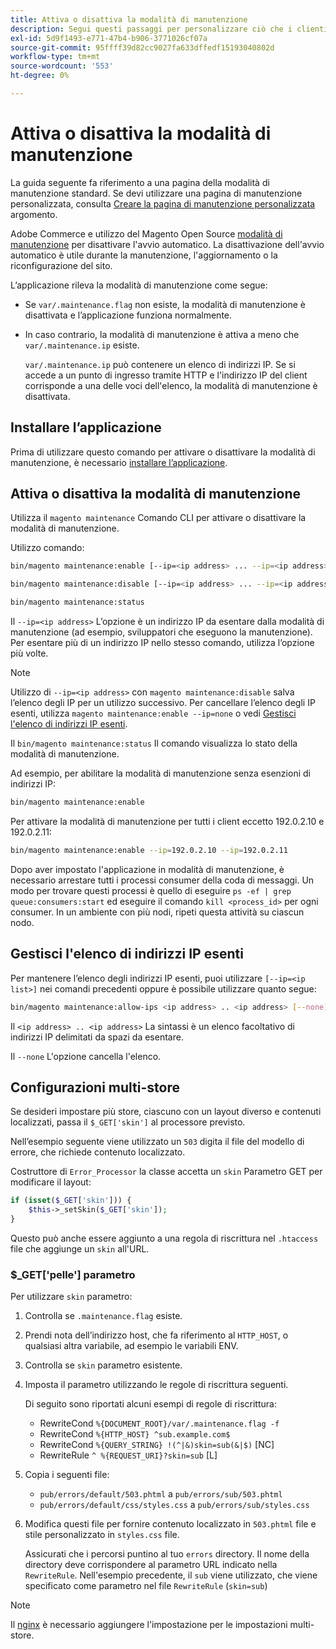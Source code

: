 ```yaml
---
title: Attiva o disattiva la modalità di manutenzione
description: Segui questi passaggi per personalizzare ciò che i clienti vedono quando l’implementazione di Adobe Commerce o di Magento Open Source non è disponibile per la manutenzione.
exl-id: 5d9f1493-e771-47b4-b906-3771026cf07a
source-git-commit: 95ffff39d82cc9027fa633dffedf15193040802d
workflow-type: tm+mt
source-wordcount: '553'
ht-degree: 0%

---
```


# Attiva o disattiva la modalità di manutenzione

La guida seguente fa riferimento a una pagina della modalità di manutenzione standard. Se devi utilizzare una pagina di manutenzione personalizzata, consulta [Creare la pagina di manutenzione personalizzata](../../upgrade/troubleshooting/maintenance-mode-options.md) argomento.

Adobe Commerce e utilizzo del Magento Open Source [modalità di manutenzione](../../configuration/bootstrap/application-modes.md#maintenance-mode) per disattivare l&#39;avvio automatico. La disattivazione dell&#39;avvio automatico è utile durante la manutenzione, l&#39;aggiornamento o la riconfigurazione del sito.

L’applicazione rileva la modalità di manutenzione come segue:

* Se `var/.maintenance.flag` non esiste, la modalità di manutenzione è disattivata e l’applicazione funziona normalmente.
* In caso contrario, la modalità di manutenzione è attiva a meno che `var/.maintenance.ip` esiste.

  `var/.maintenance.ip` può contenere un elenco di indirizzi IP. Se si accede a un punto di ingresso tramite HTTP e l&#39;indirizzo IP del client corrisponde a una delle voci dell&#39;elenco, la modalità di manutenzione è disattivata.

## Installare l’applicazione

Prima di utilizzare questo comando per attivare o disattivare la modalità di manutenzione, è necessario [installare l’applicazione](../advanced.md).

## Attiva o disattiva la modalità di manutenzione

Utilizza il `magento maintenance` Comando CLI per attivare o disattivare la modalità di manutenzione.

Utilizzo comando:

```bash
bin/magento maintenance:enable [--ip=<ip address> ... --ip=<ip address>] | [ip=none]
```

```bash
bin/magento maintenance:disable [--ip=<ip address> ... --ip=<ip address>] | [ip=none]
```

```bash
bin/magento maintenance:status
```

Il `--ip=<ip address>` L’opzione è un indirizzo IP da esentare dalla modalità di manutenzione (ad esempio, sviluppatori che eseguono la manutenzione). Per esentare più di un indirizzo IP nello stesso comando, utilizza l’opzione più volte.

>[!NOTE]
>
>Utilizzo di `--ip=<ip address>` con `magento maintenance:disable` salva l’elenco degli IP per un utilizzo successivo. Per cancellare l’elenco degli IP esenti, utilizza `magento maintenance:enable --ip=none` o vedi [Gestisci l&#39;elenco di indirizzi IP esenti](#maintain-the-list-of-exempt-ip-addresses).

Il `bin/magento maintenance:status` Il comando visualizza lo stato della modalità di manutenzione.

Ad esempio, per abilitare la modalità di manutenzione senza esenzioni di indirizzi IP:

```bash
bin/magento maintenance:enable
```

Per attivare la modalità di manutenzione per tutti i client eccetto 192.0.2.10 e 192.0.2.11:

```bash
bin/magento maintenance:enable --ip=192.0.2.10 --ip=192.0.2.11
```

Dopo aver impostato l&#39;applicazione in modalità di manutenzione, è necessario arrestare tutti i processi consumer della coda di messaggi.
Un modo per trovare questi processi è quello di eseguire `ps -ef | grep queue:consumers:start` ed eseguire il comando `kill <process_id>` per ogni consumer. In un ambiente con più nodi, ripeti questa attività su ciascun nodo.

## Gestisci l&#39;elenco di indirizzi IP esenti

Per mantenere l’elenco degli indirizzi IP esenti, puoi utilizzare `[--ip=<ip list>]` nei comandi precedenti oppure è possibile utilizzare quanto segue:

```bash
bin/magento maintenance:allow-ips <ip address> .. <ip address> [--none]
```

Il `<ip address> .. <ip address>` La sintassi è un elenco facoltativo di indirizzi IP delimitati da spazi da esentare.

Il `--none` L&#39;opzione cancella l&#39;elenco.

## Configurazioni multi-store

<!-- To set up multiple stores, each with a different layout and localized content, create a skin for each and put it into `pub/errors/{name}` where `{name}` is the store code. To distinguish between stores and websites with the same instance, use `pub/errors/{type}-{name}` where `{type}` is either `store` or `website` and matches the `MAGE_RUN_TYPE` in your server configuration. Another option is to pass the `$_GET['skin']` parameter to the intended processor. This method requires a specific configuration on your server. -->
<!-- Replace the line below with the commented text after https://github.com/magento/magento2/pull/35095 is merged. -->

Se desideri impostare più store, ciascuno con un layout diverso e contenuti localizzati, passa il `$_GET['skin']` al processore previsto.

Nell’esempio seguente viene utilizzato un `503` digita il file del modello di errore, che richiede contenuto localizzato.

Costruttore di `Error_Processor` la classe accetta un `skin` Parametro GET per modificare il layout:

```php
if (isset($_GET['skin'])) {
    $this->_setSkin($_GET['skin']);
}
```

Questo può anche essere aggiunto a una regola di riscrittura nel `.htaccess` file che aggiunge un `skin` all&#39;URL.

### $_GET[&#39;pelle&#39;] parametro

Per utilizzare `skin` parametro:

1. Controlla se `.maintenance.flag` esiste.
1. Prendi nota dell’indirizzo host, che fa riferimento al `HTTP_HOST`, o qualsiasi altra variabile, ad esempio le variabili ENV.
1. Controlla se `skin` parametro esistente.
1. Imposta il parametro utilizzando le regole di riscrittura seguenti.

   Di seguito sono riportati alcuni esempi di regole di riscrittura:

   * RewriteCond `%{DOCUMENT_ROOT}/var/.maintenance.flag -f`
   * RewriteCond `%{HTTP_HOST} ^sub.example.com$`
   * RewriteCond `%{QUERY_STRING} !(^|&)skin=sub(&|$)` [NC]
   * RewriteRule `^ %{REQUEST_URI}?skin=sub` [L]

1. Copia i seguenti file:

   * `pub/errors/default/503.phtml` a `pub/errors/sub/503.phtml`
   * `pub/errors/default/css/styles.css` a `pub/errors/sub/styles.css`

1. Modifica questi file per fornire contenuto localizzato in `503.phtml` file e stile personalizzato in `styles.css` file.

   Assicurati che i percorsi puntino al tuo `errors` directory. Il nome della directory deve corrispondere al parametro URL indicato nella `RewriteRule`. Nell&#39;esempio precedente, il `sub` viene utilizzato, che viene specificato come parametro nel file `RewriteRule` (`skin=sub`)

>[!NOTE]
>
>Il [nginx](../../configuration/multi-sites/ms-nginx.md) è necessario aggiungere l&#39;impostazione per le impostazioni multi-store.
